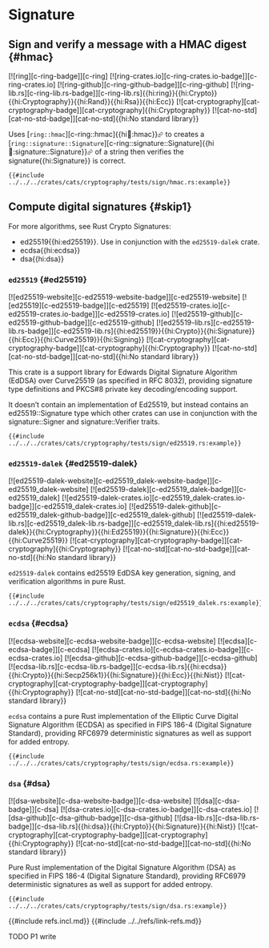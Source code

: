 # Signature

## Sign and verify a message with a HMAC digest {#hmac}

[![ring][c-ring-badge]][c-ring] [![ring-crates.io][c-ring-crates.io-badge]][c-ring-crates.io] [![ring-github][c-ring-github-badge]][c-ring-github] [![ring-lib.rs][c-ring-lib.rs-badge]][c-ring-lib.rs]{{hi:ring}}{{hi:Crypto}}{{hi:Cryptography}}{{hi:Rand}}{{hi:Rsa}}{{hi:Ecc}} [![cat-cryptography][cat-cryptography-badge]][cat-cryptography]{{hi:Cryptography}} [![cat-no-std][cat-no-std-badge]][cat-no-std]{{hi:No standard library}}

Uses [`ring::hmac`][c-ring::hmac]{{hi:ring::hmac}}⮳ to creates a [`ring::signature::Signature`][c-ring::signature::Signature]{{hi:ring::signature::Signature}}⮳ of a string then verifies the signature{{hi:Signature}} is correct.

```rust,editable
{{#include ../../../crates/cats/cryptography/tests/sign/hmac.rs:example}}
```

## Compute digital signatures {#skip1}

For more algorithms, see Rust Crypto Signatures:

- ed25519{{hi:ed25519}}. Use in conjunction with the `ed25519-dalek` crate.
- ecdsa{{hi:ecdsa}}
- dsa{{hi:dsa}}

### `ed25519` {#ed25519}

[![ed25519-website][c-ed25519-website-badge]][c-ed25519-website] [![ed25519][c-ed25519-badge]][c-ed25519] [![ed25519-crates.io][c-ed25519-crates.io-badge]][c-ed25519-crates.io] [![ed25519-github][c-ed25519-github-badge]][c-ed25519-github] [![ed25519-lib.rs][c-ed25519-lib.rs-badge]][c-ed25519-lib.rs]{{hi:ed25519}}{{hi:Crypto}}{{hi:Signature}}{{hi:Ecc}}{{hi:Curve25519}}{{hi:Signing}} [![cat-cryptography][cat-cryptography-badge]][cat-cryptography]{{hi:Cryptography}} [![cat-no-std][cat-no-std-badge]][cat-no-std]{{hi:No standard library}}

This crate is a support library for Edwards Digital Signature Algorithm (EdDSA) over Curve25519 (as specified in RFC 8032), providing signature type definitions and PKCS#8 private key decoding/encoding support.

It doesn’t contain an implementation of Ed25519, but instead contains an ed25519::Signature type which other crates can use in conjunction with the signature::Signer and signature::Verifier traits.

```rust,editable
{{#include ../../../crates/cats/cryptography/tests/sign/ed25519.rs:example}}
```

### `ed25519-dalek` {#ed25519-dalek}

[![ed25519-dalek-website][c-ed25519_dalek-website-badge]][c-ed25519_dalek-website] [![ed25519-dalek][c-ed25519_dalek-badge]][c-ed25519_dalek] [![ed25519-dalek-crates.io][c-ed25519_dalek-crates.io-badge]][c-ed25519_dalek-crates.io] [![ed25519-dalek-github][c-ed25519_dalek-github-badge]][c-ed25519_dalek-github] [![ed25519-dalek-lib.rs][c-ed25519_dalek-lib.rs-badge]][c-ed25519_dalek-lib.rs]{{hi:ed25519-dalek}}{{hi:Cryptography}}{{hi:Ed25519}}{{hi:Signature}}{{hi:Ecc}}{{hi:Curve25519}} [![cat-cryptography][cat-cryptography-badge]][cat-cryptography]{{hi:Cryptography}} [![cat-no-std][cat-no-std-badge]][cat-no-std]{{hi:No standard library}}

`ed25519-dalek` contains ed25519 EdDSA key generation, signing, and verification algorithms in pure Rust.

```rust,editable
{{#include ../../../crates/cats/cryptography/tests/sign/ed25519_dalek.rs:example}}
```

### `ecdsa` {#ecdsa}

[![ecdsa-website][c-ecdsa-website-badge]][c-ecdsa-website] [![ecdsa][c-ecdsa-badge]][c-ecdsa] [![ecdsa-crates.io][c-ecdsa-crates.io-badge]][c-ecdsa-crates.io] [![ecdsa-github][c-ecdsa-github-badge]][c-ecdsa-github] [![ecdsa-lib.rs][c-ecdsa-lib.rs-badge]][c-ecdsa-lib.rs]{{hi:ecdsa}}{{hi:Crypto}}{{hi:Secp256k1}}{{hi:Signature}}{{hi:Ecc}}{{hi:Nist}} [![cat-cryptography][cat-cryptography-badge]][cat-cryptography]{{hi:Cryptography}} [![cat-no-std][cat-no-std-badge]][cat-no-std]{{hi:No standard library}}

`ecdsa` contains a pure Rust implementation of the Elliptic Curve Digital Signature Algorithm (ECDSA) as specified in FIPS 186-4 (Digital Signature Standard), providing RFC6979 deterministic signatures as well as support for added entropy.

```rust,editable
{{#include ../../../crates/cats/cryptography/tests/sign/ecdsa.rs:example}}
```

### `dsa` {#dsa}

[![dsa-website][c-dsa-website-badge]][c-dsa-website] [![dsa][c-dsa-badge]][c-dsa] [![dsa-crates.io][c-dsa-crates.io-badge]][c-dsa-crates.io] [![dsa-github][c-dsa-github-badge]][c-dsa-github] [![dsa-lib.rs][c-dsa-lib.rs-badge]][c-dsa-lib.rs]{{hi:dsa}}{{hi:Crypto}}{{hi:Signature}}{{hi:Nist}} [![cat-cryptography][cat-cryptography-badge]][cat-cryptography]{{hi:Cryptography}} [![cat-no-std][cat-no-std-badge]][cat-no-std]{{hi:No standard library}}

Pure Rust implementation of the Digital Signature Algorithm (DSA) as specified in FIPS 186-4 (Digital Signature Standard), providing RFC6979 deterministic
signatures as well as support for added entropy.

```rust,editable
{{#include ../../../crates/cats/cryptography/tests/sign/dsa.rs:example}}
```

{{#include refs.incl.md}}
{{#include ../../refs/link-refs.md}}

<div class="hidden">
TODO P1 write
</div>
